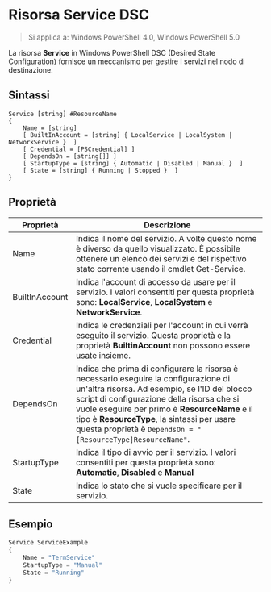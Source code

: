 # Risorsa Service DSC

> Si applica a: Windows PowerShell 4.0, Windows PowerShell 5.0


La risorsa **Service** in Windows PowerShell DSC (Desired State Configuration) fornisce un meccanismo per gestire i servizi nel nodo di destinazione.

## Sintassi

```
Service [string] #ResourceName
{
    Name = [string]
    [ BuiltInAccount = [string] { LocalService | LocalSystem | NetworkService }  ]
    [ Credential = [PSCredential] ]
    [ DependsOn = [string[]] ]
    [ StartupType = [string] { Automatic | Disabled | Manual }  ]
    [ State = [string] { Running | Stopped }  ]
}
```

## Proprietà

|  Proprietà  |  Descrizione   | 
|---|---| 
| Name| Indica il nome del servizio. A volte questo nome è diverso da quello visualizzato. È possibile ottenere un elenco dei servizi e del rispettivo stato corrente usando il cmdlet Get-Service.| 
| BuiltInAccount| Indica l'account di accesso da usare per il servizio. I valori consentiti per questa proprietà sono: **LocalService**, **LocalSystem** e **NetworkService**.| 
| Credential| Indica le credenziali per l'account in cui verrà eseguito il servizio. Questa proprietà e la proprietà __BuiltinAccount__ non possono essere usate insieme.| 
| DependsOn| Indica che prima di configurare la risorsa è necessario eseguire la configurazione di un'altra risorsa. Ad esempio, se l'ID del blocco script di configurazione della risorsa che si vuole eseguire per primo è __ResourceName__ e il tipo è __ResourceType__, la sintassi per usare questa proprietà è `DependsOn = "[ResourceType]ResourceName"`.| 
| StartupType| Indica il tipo di avvio per il servizio. I valori consentiti per questa proprietà sono: **Automatic**, **Disabled** e **Manual**| 
| State| Indica lo stato che si vuole specificare per il servizio.| 

## Esempio

```powershell
Service ServiceExample
{
    Name = "TermService"
    StartupType = "Manual"
    State = "Running"
} 
```
<!--HONumber=Feb16_HO4-->
